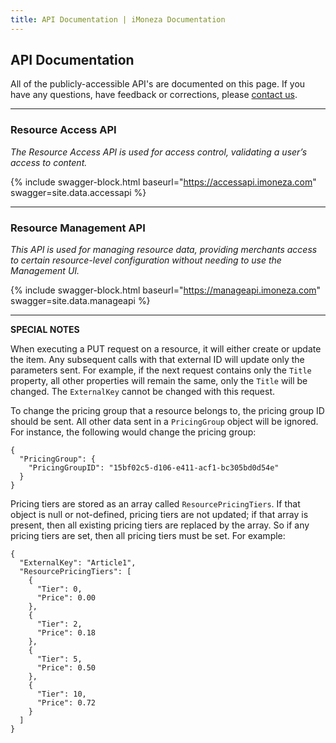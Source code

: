 ```yaml
---
title: API Documentation | iMoneza Documentation
---
```


## API Documentation

All of the publicly-accessible API's are documented on this page.  If you have any questions, have feedback or corrections,
please [contact us](http://imoneza.com/contact-us).

---

### Resource Access API

*The Resource Access API is used for access control, validating a user’s access to content.*

{% include swagger-block.html baseurl="https://accessapi.imoneza.com" swagger=site.data.accessapi %}

---

### Resource Management API

*This API is used for managing resource data, providing merchants access to certain resource-level configuration without needing to use the Management UI.*

{% include swagger-block.html baseurl="https://manageapi.imoneza.com" swagger=site.data.manageapi %}

---

**SPECIAL NOTES**

When executing a PUT request on a resource, it will either create or update the item.  Any subsequent calls with that external ID
will update only the parameters sent.  For example, if the next request contains only the `Title` property, all other properties
will remain the same, only the `Title` will be changed.  The `ExternalKey` cannot be changed with this request.

To change the pricing group that a resource belongs to, the pricing group ID should be sent. All other data sent in 
a `PricingGroup` object will be ignored.  For instance, the following would change the pricing group:

	{
	  "PricingGroup": {
	    "PricingGroupID": "15bf02c5-d106-e411-acf1-bc305bd0d54e"
	  }
	}

Pricing tiers are stored as an array called `ResourcePricingTiers`. If that object is null or not-defined, pricing tiers 
are not updated; if that array is present, then all existing pricing tiers are replaced by the array. So if any pricing 
tiers are set, then all pricing tiers must be set. For example:

    {
	  "ExternalKey": "Article1",
	  "ResourcePricingTiers": [
		{
		  "Tier": 0,
		  "Price": 0.00
		},
		{
		  "Tier": 2,
		  "Price": 0.18
		},
		{
		  "Tier": 5,
		  "Price": 0.50
		},
		{
		  "Tier": 10,
		  "Price": 0.72
		}
	  ]
	}